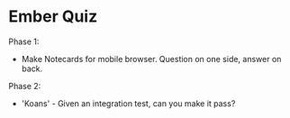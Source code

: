 Ember Quiz
==========

Phase 1:
- Make Notecards for mobile browser. Question on one side, answer on back.

Phase 2: 
- 'Koans' - Given an integration test, can you make it pass?